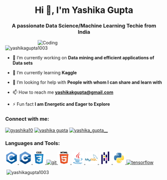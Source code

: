 <h1 align="center">Hi 👋, I'm Yashika Gupta</h1>
<h3 align="center">A passionate Data Science/Machine Learning Techie from India</h3>
<img align="right" alt="Coding" width="400" src="https://i2.wp.com/www.animefeminist.com/wp-content/uploads/2020/04/type-computer-squid-girl.gif?fit=350%2C197&ssl=1">
<p align="left"> <img src="https://komarev.com/ghpvc/?username=yashikagupta1003&label=Profile%20views&color=0e75b6&style=flat" alt="yashikagupta1003" /> </p>

- 🔭 I’m currently working on **Data mining and efficient applications of Data sets**

- 🌱 I’m currently learning **Kaggle**

- 🤝 I’m looking for help with **People with whom I can share and learn with**

- 📫 How to reach me **yashikakgupta@gmail.com**

- ⚡ Fun fact **I am Energetic and Eager to Explore**

<h3 align="left">Connect with me:</h3>
<p align="left">
<a href="https://twitter.com/gyashika10" target="blank"><img align="center" src="https://raw.githubusercontent.com/rahuldkjain/github-profile-readme-generator/master/src/images/icons/Social/twitter.svg" alt="gyashika10" height="30" width="40" /></a>
<a href="https://linkedin.com/in/yashika gupta" target="blank"><img align="center" src="https://raw.githubusercontent.com/rahuldkjain/github-profile-readme-generator/master/src/images/icons/Social/linked-in-alt.svg" alt="yashika gupta" height="30" width="40" /></a>
<a href="https://instagram.com/yashika_gupta__" target="blank"><img align="center" src="https://raw.githubusercontent.com/rahuldkjain/github-profile-readme-generator/master/src/images/icons/Social/instagram.svg" alt="yashika_gupta__" height="30" width="40" /></a>
</p>

<h3 align="left">Languages and Tools:</h3>
<p align="left"> <a href="https://www.cprogramming.com/" target="_blank" rel="noreferrer"> <img src="https://raw.githubusercontent.com/devicons/devicon/master/icons/c/c-original.svg" alt="c" width="40" height="40"/> </a> <a href="https://www.w3schools.com/cpp/" target="_blank" rel="noreferrer"> <img src="https://raw.githubusercontent.com/devicons/devicon/master/icons/cplusplus/cplusplus-original.svg" alt="cplusplus" width="40" height="40"/> </a> <a href="https://www.w3schools.com/css/" target="_blank" rel="noreferrer"> <img src="https://raw.githubusercontent.com/devicons/devicon/master/icons/css3/css3-original-wordmark.svg" alt="css3" width="40" height="40"/> </a> <a href="https://git-scm.com/" target="_blank" rel="noreferrer"> <img src="https://www.vectorlogo.zone/logos/git-scm/git-scm-icon.svg" alt="git" width="40" height="40"/> </a> <a href="https://www.w3.org/html/" target="_blank" rel="noreferrer"> <img src="https://raw.githubusercontent.com/devicons/devicon/master/icons/html5/html5-original-wordmark.svg" alt="html5" width="40" height="40"/> </a> <a href="https://www.java.com" target="_blank" rel="noreferrer"> <img src="https://raw.githubusercontent.com/devicons/devicon/master/icons/java/java-original.svg" alt="java" width="40" height="40"/> </a> <a href="https://www.mysql.com/" target="_blank" rel="noreferrer"> <img src="https://raw.githubusercontent.com/devicons/devicon/master/icons/mysql/mysql-original-wordmark.svg" alt="mysql" width="40" height="40"/> </a> <a href="https://pandas.pydata.org/" target="_blank" rel="noreferrer"> <img src="https://raw.githubusercontent.com/devicons/devicon/2ae2a900d2f041da66e950e4d48052658d850630/icons/pandas/pandas-original.svg" alt="pandas" width="40" height="40"/> </a> <a href="https://www.python.org" target="_blank" rel="noreferrer"> <img src="https://raw.githubusercontent.com/devicons/devicon/master/icons/python/python-original.svg" alt="python" width="40" height="40"/> </a> <a href="https://www.tensorflow.org" target="_blank" rel="noreferrer"> <img src="https://www.vectorlogo.zone/logos/tensorflow/tensorflow-icon.svg" alt="tensorflow" width="40" height="40"/> </a> </p>

<p>&nbsp;<img align="center" src="https://github-readme-stats.vercel.app/api?username=yashikagupta1003&show_icons=true&locale=en" alt="yashikagupta1003" /></p>
